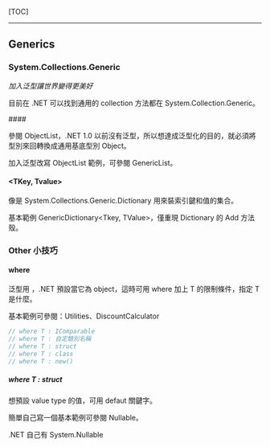 [TOC]

---

## Generics

### System.Collections.Generic

*加入泛型讓世界變得更美好*

目前在 .NET 可以找到通用的 collection 方法都在 System.Collection.Generic。

####<T>

參閱 ObjectList，.NET 1.0 以前沒有泛型，所以想達成泛型化的目的，就必須將型別來回轉換成通用基底型別 Object。

加入泛型改寫 ObjectList 範例，可參閱 GenericList<T>。

#### <TKey, Tvalue>

像是 System.Collections.Generic.Dictionary 用來裝索引鍵和值的集合。

基本範例 GenericDictionary<Tkey, TValue>，僅重現 Dictionary 的 Add 方法殼。

### Other 小技巧

#### where

泛型用 <T>，.NET 預設當它為 object，這時可用 where 加上 T 的限制條件，指定 T 是什麼。

基本範例可參閱：Utilities<T>、DiscountCalculator<TProduct>

```c#
// where T : IComparable
// where T : 自定類別名稱
// where T : struct
// where T : class
// where T : new()
```

##### where T : struct

想預設 value type 的值，可用 defaut 關鍵字。

簡單自己寫一個基本範例可參閱 Nullable<T>。

.NET 自己有 System.Nullable<T>